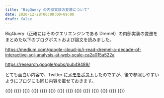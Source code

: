 ```yaml
---
title: "BigQuery の内部実装の変遷について"
date: 2020-12-28T06:00:00+09:00
draft: false
---
```


BigQuery（正確にはそのクエリエンジンである Dremel）の内部実装の変遷をまとめた以下のブログポストおよび論文を読みました。

https://medium.com/google-cloud-jp/i-read-dremel-a-decade-of-interactive-sql-analysis-at-web-scale-ca2a015a522a

https://research.google/pubs/pub49489/


とても面白い内容で、Twitter に[メモをポスト](https://twitter.com/south37777/status/1343455987143909377)したのですが、後で参照しやすいようにブログにも同じ内容を載せておきます。

{{<tweet user="south37777" id="1343455987143909377">}}
{{<tweet user="south37777" id="1343455988540588034">}}
{{<tweet user="south37777" id="1343455989878538241">}}
{{<tweet user="south37777" id="1343455991271079937">}}
{{<tweet user="south37777" id="1343455992491569152">}}
{{<tweet user="south37777" id="1343455993712152576">}}
{{<tweet user="south37777" id="1343455994936889344">}}
{{<tweet user="south37777" id="1343455996165812224">}}
{{<tweet user="south37777" id="1343455997667336192">}}
{{<tweet user="south37777" id="1343455998816604160">}}
{{<tweet user="south37777" id="1343456000028766208">}}
{{<tweet user="south37777" id="1343456001232568320">}}
{{<tweet user="south37777" id="1343456002427908096">}}
{{<tweet user="south37777" id="1343456003627442177">}}
